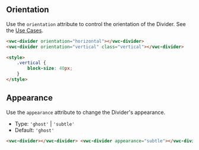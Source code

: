 ## Orientation

Use the `orientation` attribute to control the orientation of the Divider. See the [Use Cases](/components/divider/use-cases/).

```html preview blocks
<vwc-divider orientation="horizontal"></vwc-divider>
<vwc-divider orientation="vertical" class="vertical"></vwc-divider>

<style>
	.vertical {
		block-size: 40px;
	}
</style>
```

## Appearance

Use the `appearance` attribute to change the Divider's appearance.

- Type: `'ghost'` | `'subtle'`
- Default: `'ghost'`

```html preview blocks
<vwc-divider></vwc-divider> <vwc-divider appearance="subtle"></vwc-divider>
```
